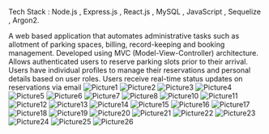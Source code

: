 Tech Stack : Node.js , Express.js , React.js , MySQL , JavaScript , Sequelize , Argon2.


A web based application that automates administrative tasks such as allotment of parking spaces, billing,
record-keeping and booking management.
Developed using MVC (Model-View-Controller) architecture.
Allows authenticated users to reserve parking slots prior to their arrival.
Users have individual profiles to manage their reservations and personal details based on user roles.
Users receive real-time status updates on reservations via email
![Picture1](https://github.com/user-attachments/assets/f16daed9-de10-4e88-af9a-6c2d8ffa9875)
![Picture2](https://github.com/user-attachments/assets/316e1b19-af4a-46e2-bc1d-3964cdeeb5d2)
![Picture3](https://github.com/user-attachments/assets/ea4a24d7-f472-40e7-8c85-b1052e5f0e23)
![Picture4](https://github.com/user-attachments/assets/4663b68c-38fa-48cd-851e-dc98191af3aa)
![Picture5](https://github.com/user-attachments/assets/42649029-b6d7-4d8b-8a9d-1d0bd34a2a8b)
![Picture6](https://github.com/user-attachments/assets/8af35689-87ea-422e-8b7c-0f0c4d97af52)
![Picture7](https://github.com/user-attachments/assets/e0234237-8d46-4f30-90a2-80712c8b93f2)
![Picture8](https://github.com/user-attachments/assets/362a99b3-8ccb-4ef8-baa1-92b6dd79af99)
![Picture10](https://github.com/user-attachments/assets/d8d2d69e-f9a6-4e69-a2cd-152f2269b78d)
![Picture11](https://github.com/user-attachments/assets/544a5a80-0cac-4972-998d-93b03cd8dbca)
![Picture12](https://github.com/user-attachments/assets/6461724e-7956-4b2d-b6d7-a7a5f843537c)
![Picture13](https://github.com/user-attachments/assets/5fdc9d30-10c5-4332-867f-82b615652266)
![Picture14](https://github.com/user-attachments/assets/d230909d-1085-4b86-92c7-745698b84df5)
![Picture15](https://github.com/user-attachments/assets/66a2856d-3c98-4a92-8c91-4a42cd35d807)
![Picture16](https://github.com/user-attachments/assets/df5d40a1-0da9-455e-baa8-fd80baaf69e5)
![Picture17](https://github.com/user-attachments/assets/74b7b887-0385-4cab-bf7a-a5e29a874d92)
![Picture18](https://github.com/user-attachments/assets/0ed4214e-ecee-4ebd-9eea-ef98ae52907b)
![Picture19](https://github.com/user-attachments/assets/a7041d1c-38c7-42fd-b0e9-c27c6b9ff01e)
![Picture20](https://github.com/user-attachments/assets/e26d9e43-e6ce-4b04-beb4-874412589667)
![Picture21](https://github.com/user-attachments/assets/86661383-de34-4e77-aeb1-b6f6622cb5e7)
![Picture22](https://github.com/user-attachments/assets/f62dcb8c-c249-4b48-8e92-642e6bd8dd12)
![Picture23](https://github.com/user-attachments/assets/501bc6de-b5a5-4fff-bb5f-9ee26ff550fb)
![Picture24](https://github.com/user-attachments/assets/a4905f2e-e791-4109-bcbf-12e5bdf75322)
![Picture25](https://github.com/user-attachments/assets/30874742-715e-42d7-a904-2fee83a6d876)
![Picture26](https://github.com/user-attachments/assets/7dde7238-6bd5-4c80-ab58-90a1e3fa2e8f)





